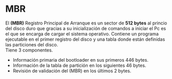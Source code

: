 # MBR
El **(MBR)** Registro Principal de Arranque es un sector de **512 bytes** al princio del disco duro que gracias a su inicialización de comandos a iniciar el Pc es el que se encarga de cargar el sistema operativo. Contiene un programa ejecutable en el primer registro del disco y una tabla donde están definidas las particiones del disco.  
Tiene 3 componentes.  
* Información primaria del bootloader en sus primeros 446 bytes.  
* Información de la tabla de partición en los siguientes 46 bytes.  
* Revisión de validación del (MBR) en los últimos 2 bytes.  
